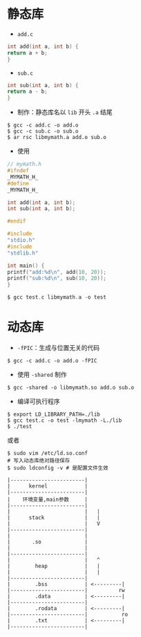 # 静态库

- `add.c`

```c
int add(int a, int b) {
return a + b;
}
```

- `sub.c`

```c
int sub(int a, int b) {
return a - b;
}
```

- 制作：静态库名以 `lib` 开头 `.a` 结尾

```shell
$ gcc -c add.c -o add.o
$ gcc -c sub.c -o sub.o
$ ar rsc libmymath.a add.o sub.o
```

- 使用

```c
// mymath.h
#ifndef
_MYMATH_H_
#define
_MYMATH_H_

int add(int a, int b);
int sub(int a, int b);

#endif
```

```c
#include
"stdio.h"
#include
"stdlib.h"

int main() {
printf("add:%d\n", add(10, 20));
printf("sub:%d\n", sub(10, 20));
}
```

```c
$ gcc test.c libmymath.a -o test
```

# 动态库

- `-fPIC`：生成与位置无关的代码

```shell
$ gcc -c add.c -o add.o -fPIC
```

- 使用 `-shared` 制作

```shell
$ gcc -shared -o libmymath.so add.o sub.o
```

- 编译可执行程序

```shell
$ export LD_LIBRARY_PATH=./lib
$ gcc test.c -o test -lmymath -L./lib 
$ ./test
```

或者

```shell
$ sudo vim /etc/ld.so.conf
# 写入动态库绝对路径保存
$ sudo ldconfig -v # 是配置文件生效
```


```shell
|------------------------|
|      kernel            |
|------------------------|
|    环境变量,main参数     |
|------------------------|
|                        |   |
|      stack             |   |
|                        |   V
|------------------------|
|                        |
|       .so              |
|                        |
|------------------------|
|                        |   ^
|        heap            |   |
|                        |   |
|------------------------|
|        .bss            | <---------|
|------------------------|          rw
|        .data           | <---------|
|------------------------|
|        .rodata         | <---------|
|------------------------|           ro
|        .txt            | <---------|
|------------------------|
```